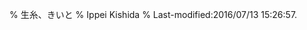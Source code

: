 % 生糸、きいと
% Ippei Kishida
% Last-modified:2016/07/13 15:26:57.
<!-- vim:syntax=markdown
<u> ■■■■ HERE ■■■■ </u>
-->


